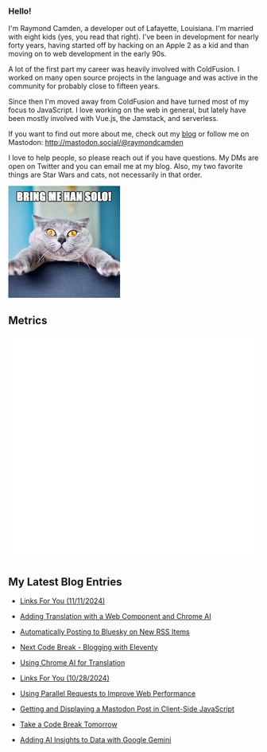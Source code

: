 ### Hello!

I'm Raymond Camden, a developer out of Lafayette, Louisiana. I'm married with eight kids (yes, you read that right). I've been in development for nearly forty years, having started off by hacking on an Apple 2 as a kid and than moving on to web development in the early 90s.

A lot of the first part my career was heavily involved with ColdFusion. I worked on many open source projects in the language and was active in the community for probably close to fifteen years. 

Since then I'm moved away from ColdFusion and have turned most of my focus to JavaScript. I love working on the web in general, but lately have been mostly involved with Vue.js, the Jamstack, and serverless. 

If you want to find out more about me, check out my [blog](https://www.raymondcamden.com) or follow me on Mastodon: <http://mastodon.social/@raymondcamden>

I love to help people, so please reach out if you have questions. My DMs are open on Twitter and you can email me at my blog. Also, my two favorite things are Star Wars and cats, not necessarily in that order.

![Star Wars cat](https://raw.githubusercontent.com/cfjedimaster/cfjedimaster/master/cat.jpg)

## Metrics

<picture>
  <img src="/github-metrics.svg" alt="Metrics">
</picture>

<!-- RSS -->
## My Latest Blog Entries

* [Links For You (11/11/2024)](https://www.raymondcamden.com/2024/11/11/links-for-you)

* [Adding Translation with a Web Component and Chrome AI](https://www.raymondcamden.com/2024/11/07/adding-translation-with-a-web-component-and-chrome-ai)

* [Automatically Posting to Bluesky on New RSS Items](https://www.raymondcamden.com/2024/11/05/automatically-posting-to-bluesky-on-new-rss-items)

* [Next Code Break - Blogging with Eleventy](https://www.raymondcamden.com/2024/11/04/next-code-break-blogging-with-eleventy)

* [Using Chrome AI for Translation](https://www.raymondcamden.com/2024/10/29/using-chrome-ai-for-translation)

* [Links For You (10/28/2024)](https://www.raymondcamden.com/2024/10/28/links-for-you-10282024)

* [Using Parallel Requests to Improve Web Performance](https://www.raymondcamden.com/2024/10/25/using-parallel-requests-to-improve-web-performance)

* [Getting and Displaying a Mastodon Post in Client-Side JavaScript](https://www.raymondcamden.com/2024/10/23/getting-and-displaying-a-mastodon-post-in-client-side-javascript)

* [Take a Code Break Tomorrow](https://www.raymondcamden.com/2024/10/21/take-a-code-break-tomorrow)

* [Adding AI Insights to Data with Google Gemini](https://www.raymondcamden.com/2024/10/17/adding-ai-insights-to-data-with-google-gemini)

<!-- ENDRSS -->


